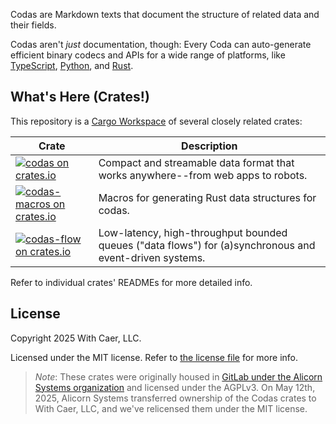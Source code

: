 Codas are Markdown texts that document the structure of related data and their fields.

Codas aren't _just_ documentation, though: Every Coda can auto-generate efficient binary
codecs and APIs for a wide range of platforms, like
[TypeScript](codas/src/langs/typescript.rs),
[Python](codas/src/langs/python.rs),
and [Rust](codas/src/langs/rust.rs).

## What's Here (Crates!)

This repository is a [Cargo Workspace](https://doc.rust-lang.org/book/ch14-03-cargo-workspaces.html)
of several closely related crates:

Crate | Description
------|------------
[![`codas` on crates.io](https://img.shields.io/crates/v/codas?label=codas)](https://crates.io/crates/codas) | Compact and streamable data format that works anywhere--from web apps to robots.
[![`codas-macros` on crates.io](https://img.shields.io/crates/v/codas-macros?label=codas-macros)](https://crates.io/crates/codas-macros) | Macros for generating Rust data structures for codas.
[![`codas-flow` on crates.io](https://img.shields.io/crates/v/codas-flow?label=codas-flow)](https://crates.io/crates/codas-flow) | Low-latency, high-throughput bounded queues (\"data flows\") for (a)synchronous and event-driven systems.

Refer to individual crates' READMEs for more detailed info.

## License

Copyright 2025 With Caer, LLC.

Licensed under the MIT license. Refer to [the license file](LICENSE.txt) for more info.

> _Note_: These crates were originally housed in
> [GitLab under the Alicorn Systems organization](https://gitlab.com/alicorn/pub/alicorn)
> and licensed under the AGPLv3. On May 12th, 2025, Alicorn Systems
> transferred ownership of the Codas crates to With Caer, LLC, and
> we've relicensed them under the MIT license.